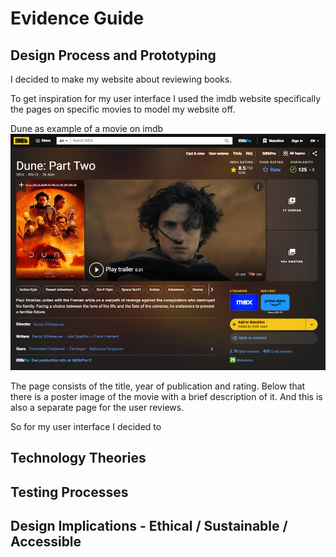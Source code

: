 # Evidence Guide

## Design Process and Prototyping
I decided to make my website about reviewing books.

To get inspiration for my user interface I used the imdb website specifically the pages on specific movies to model my website off.

Dune as example of a movie on imdb
![Html Dune as example of a movie on imdb](https://github.com/Random-Devil-with-internet/Year-12-3-Assignment/blob/main/Dune.png)

The page consists of the title, year of publication and rating. Below that there is a poster image of the movie with a brief description of it. And this is also a separate page for the user reviews.

So for my user interface I decided to 
## Technology Theories

## Testing Processes

## Design Implications - Ethical / Sustainable / Accessible

